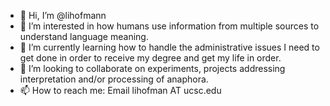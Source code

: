 - 👋 Hi, I’m @lihofmann
- 👀 I’m interested in how humans use information from multiple sources to understand language meaning.
- 🌱 I’m currently learning how to handle the administrative issues I need to get done in order to receive my degree and get my life in order.
- 💞️ I’m looking to collaborate on experiments, projects addressing interpretation and/or processing of anaphora.
- 📫 How to reach me: Email lihofman AT ucsc.edu

